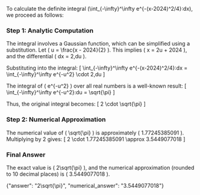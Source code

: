 

To calculate the definite integral \(\int_{-\infty}^\infty e^{-(x-2024)^2/4}\:dx\), we proceed as follows:

### Step 1: Analytic Computation
The integral involves a Gaussian function, which can be simplified using a substitution. Let \( u = \frac{x - 2024}{2} \). This implies \( x = 2u + 2024 \), and the differential \( dx = 2\,du \). 

Substituting into the integral:
\[
\int_{-\infty}^\infty e^{-(x-2024)^2/4}\:dx = \int_{-\infty}^\infty e^{-u^2} \cdot 2\,du
\]

The integral of \( e^{-u^2} \) over all real numbers is a well-known result:
\[
\int_{-\infty}^\infty e^{-u^2}\:du = \sqrt{\pi}
\]

Thus, the original integral becomes:
\[
2 \cdot \sqrt{\pi}
\]

### Step 2: Numerical Approximation
The numerical value of \( \sqrt{\pi} \) is approximately \( 1.77245385091 \). Multiplying by 2 gives:
\[
2 \cdot 1.77245385091 \approx 3.5449077018
\]

### Final Answer
The exact value is \( 2\sqrt{\pi} \), and the numerical approximation (rounded to 10 decimal places) is \( 3.5449077018 \).

{"answer": "2\\sqrt{\\pi}", "numerical_answer": "3.5449077018"}